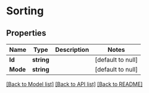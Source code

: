 # Sorting

## Properties
Name | Type | Description | Notes
------------ | ------------- | ------------- | -------------
**Id** | **string** |  | [default to null]
**Mode** | **string** |  | [default to null]

[[Back to Model list]](../README.md#documentation-for-models) [[Back to API list]](../README.md#documentation-for-api-endpoints) [[Back to README]](../README.md)


